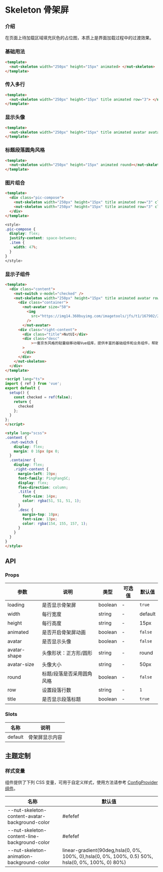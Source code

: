 # Skeleton 骨架屏

### 介绍

在页面上待加载区域填充灰色的占位图，本质上是界面加载过程中的过渡效果。

### 基础用法

```html
<template>
  <nut-skeleton width="250px" height="15px" animated> </nut-skeleton>
</template>

```

### 传入多行

```html
<template>
  <nut-skeleton width="250px" height="15px" title animated row="3"> </nut-skeleton>
</template>

```

### 显示头像

```html
<template>
  <nut-skeleton width="250px" height="15px" title animated avatar avatarSize="60px" row="3"> </nut-skeleton>
</template>
```

### 标题段落圆角风格

```html
<template>
  <nut-skeleton width="250px" height="15px" animated round></nut-skeleton>
</template>
```

### 图片组合

```html
<template>
  <div class="pic-compose">
    <nut-skeleton width="250px" height="15px" title animated row="3" class="item"> </nut-skeleton>
    <nut-skeleton width="250px" height="15px" title animated row="3" class="item"> </nut-skeleton>
  </div>
</template>
```

```css
<style>
.pic-compose {
  display: flex;
  justify-content: space-between;
  .item {
    width: 47%;
  }
}
</style>
```

### 显示子组件

```html
<template>
  <div class="content">
    <nut-switch v-model="checked" />
    <nut-skeleton width="250px" height="15px" title animated avatar row="3" :loading="!checked">
      <div class="container">
        <nut-avatar size="50">
          <img
            src="https://img14.360buyimg.com/imagetools/jfs/t1/167902/2/8762/791358/603742d7E9b4275e3/e09d8f9a8bf4c0ef.png"
          />
        </nut-avatar>
      <div class="right-content">
        <div class="title">NutUI</div>
        <div class="desc"
            >一套京东风格的轻量级移动端Vue组库，提供丰富的基础组件和业务组件，帮助开发者快速搭建移动应用。</div
        >
        </div>
      </div>
    </nut-skeleton>
  </div>
</template>

<script lang="ts">
import { ref } from 'vue';
export default {
  setup() {
    const checked = ref(false);
    return {
      checked
    };
  }
};
</script>

<style lang="scss">
.content {
  .nut-switch {
    display: flex;
    margin: 0 16px 8px 0;
  }
  .container {
    display: flex;
    .right-content {
      margin-left: 19px;
      font-family: PingFangSC;
      display: flex;
      flex-direction: column;
      .title {
        font-size: 14px;
        color: rgba(51, 51, 51, 1);
      }
      .desc {
        margin-top: 10px;
        font-size: 13px;
        color: rgba(154, 155, 157, 1);
      }
    }
  }
}
</style>

```

## API

### Props

| 参数         | 说明                      | 类型    | 可选值 | 默认值  |
|--------------|-------------------------|---------|--------|---------|
| loading      | 是否显示骨架屏            | boolean | -      | `true`  |
| width        | 每行宽度                  | string  | -      | default |
| height       | 每行高度                  | string  | -      | 15px    |
| animated     | 是否开启骨架屏动画        | boolean | -      | `false` |
| avatar       | 是否显示头像              | boolean | -      | `false` |
| avatar-shape | 头像形状：正方形/圆形      | string  | -      | round   |
| avatar-size  | 头像大小                  | string  | -      | 50px    |
| round        | 标题/段落是否采用圆角风格 | boolean | -      | `false` |
| row          | 设置段落行数              | string  | -      | `1`     |
| title        | 是否显示段落标题          | boolean | -      | `true`  |

### Slots

| 名称    | 说明           |
|---------|--------------|
| default | 骨架屏显示内容 |

## 主题定制

### 样式变量

组件提供了下列 CSS 变量，可用于自定义样式，使用方法请参考 [ConfigProvider 组件](/components/basic/configprovider)。

| 名称                                           | 默认值                                                                                           |
|------------------------------------------------|--------------------------------------------------------------------------------------------------|
| --nut-skeleton-content-avatar-background-color | #efefef                                                                                          |
| --nut-skeleton-content-line-background-color   | #efefef                                                                                          |
| --nut-skeleton-animation-background-color      | linear-gradient(90deg,hsla(0, 0%, 100%, 0),hsla(0, 0%, 100%, 0.5) 50%, hsla(0, 0%, 100%, 0) 80%) |
